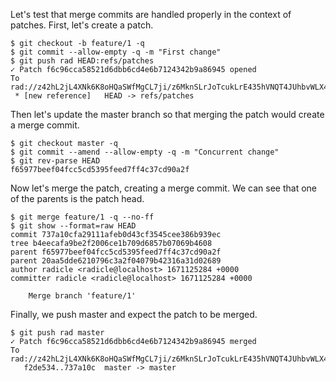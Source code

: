 Let's test that merge commits are handled properly in the context of patches.
First, let's create a patch.
``` (stderr) RAD_SOCKET=/dev/null
$ git checkout -b feature/1 -q
$ git commit --allow-empty -q -m "First change"
$ git push rad HEAD:refs/patches
✓ Patch f6c96cca58521d6dbb6cd4e6b7124342b9a86945 opened
To rad://z42hL2jL4XNk6K8oHQaSWfMgCL7ji/z6MknSLrJoTcukLrE435hVNQT4JUhbvWLX4kUzqkEStBU8Vi
 * [new reference]   HEAD -> refs/patches
```

Then let's update the master branch so that merging the patch would create a merge commit.
```
$ git checkout master -q
$ git commit --amend --allow-empty -q -m "Concurrent change"
$ git rev-parse HEAD
f65977beef04fcc5cd5395feed7ff4c37cd90a2f
```

Now let's merge the patch, creating a merge commit. We can see that one of the
parents is the patch head.
```
$ git merge feature/1 -q --no-ff
$ git show --format=raw HEAD
commit 737a10cfa29111afeb0d43cf3545cee386b939ec
tree b4eecafa9be2f2006ce1b709d6857b07069b4608
parent f65977beef04fcc5cd5395feed7ff4c37cd90a2f
parent 20aa5dde6210796c3a2f04079b42316a31d02689
author radicle <radicle@localhost> 1671125284 +0000
committer radicle <radicle@localhost> 1671125284 +0000

    Merge branch 'feature/1'

```

Finally, we push master and expect the patch to be merged.
``` (stderr) RAD_SOCKET=/dev/null
$ git push rad master
✓ Patch f6c96cca58521d6dbb6cd4e6b7124342b9a86945 merged
To rad://z42hL2jL4XNk6K8oHQaSWfMgCL7ji/z6MknSLrJoTcukLrE435hVNQT4JUhbvWLX4kUzqkEStBU8Vi
   f2de534..737a10c  master -> master
```
